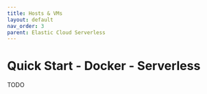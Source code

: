 ```yaml
---
title: Hosts & VMs
layout: default
nav_order: 3
parent: Elastic Cloud Serverless
---
```


# Quick Start - Docker - Serverless

TODO
